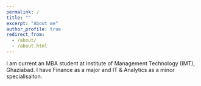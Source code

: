 ```yaml
---
permalink: /
title: ""
excerpt: "About me"
author_profile: true
redirect_from: 
  - /about/
  - /about.html
---
```


I am current an MBA student at Institute of Management Technology (IMT), Ghaziabad. I have Finance as a major and IT & Analytics as a minor specialisaiton. 
